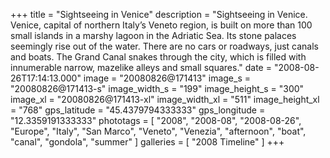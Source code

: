 +++
title = "Sightseeing in Venice"
description = "Sightseeing in Venice. Venice, capital of northern Italy’s Veneto region, is built on more than 100 small islands in a marshy lagoon in the Adriatic Sea. Its stone palaces seemingly rise out of the water. There are no cars or roadways, just canals and boats. The Grand Canal snakes through the city, which is filled with innumerable narrow, mazelike alleys and small squares."
date = "2008-08-26T17:14:13.000"
image = "20080826@171413"
image_s = "20080826@171413-s"
image_width_s = "199"
image_height_s = "300"
image_xl = "20080826@171413-xl"
image_width_xl = "511"
image_height_xl = "768"
gps_latitude = "45.4379794333333"
gps_longitude = "12.3359191333333"
phototags = [ "2008", "2008-08", "2008-08-26", "Europe", "Italy", "San Marco", "Veneto", "Venezia", "afternoon", "boat", "canal", "gondola", "summer" ]
galleries = [ "2008 Timeline" ]
+++
